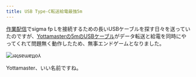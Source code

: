 ```yaml
---
title: USB Type-C転送給電最強5m
---
```

[作業配信](https://www.youtube.com/c/r7kamura)でsigma fp Lを接続するための長いUSBケーブルを探す日々を送っていたのですが、[Yottamasterの5mのUSBケーブル](https://www.amazon.co.jp/dp/B09Y1BY75P)がデータ転送と給電を同時にやってくれて問題無く動作したため、無事エンドゲームとなりました。

![](https://lh3.googleusercontent.com/tWpvEdd3O_9T5OYdFXwNwekiXa14TqykJbYRC1cdizxDWGfCnDPptlE25UZ5W7I_IV4BlRTn2rlWz207Gp-3FMO_VnNMFnEgHYBUUH804HXOrKmdzXI_6LFxQQcYeGCDPKQEYVKJ3Jh6vkHXlccCPQ0 "ɹǝʇsɐɯɐʇʇo⅄")

Yottamaster、いい名前ですね。
